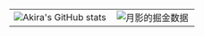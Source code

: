 
<table>
  <tr>
    <td><img src="https://github-readme-stats.vercel.app/api?username=akira-cn&show_icons=true&count_private=true&theme=vue-light&hide_border=true" alt="Akira's GitHub stats" style="zoom:100%;" align="left"/></td>
    <td><img src="https://4sdvg7tqbv.us.aircode.run/juejin?uid=712139263189303&hide_border=true" alt="月影的掘金数据" style="zoom:100%;" align="left"/></td>
  </tr>
</table>

